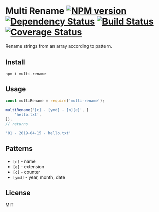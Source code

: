 # Multi Rename [![NPM version][NPMIMGURL]][NPMURL] [![Dependency Status][DependencyStatusIMGURL]][DependencyStatusURL] [![Build Status][BuildStatusIMGURL]][BuildStatusURL] [![Coverage Status][CoverageIMGURL]][CoverageURL]

[NPMIMGURL]:                https://img.shields.io/npm/v/multi-rename.svg?style=flat&longCache=true
[BuildStatusIMGURL]:        https://img.shields.io/travis/coderaiser/multi-rename/master.svg?style=flat&longCache=true
[DependencyStatusIMGURL]:   https://img.shields.io/david/coderaiser/multi-rename.svg?style=flat&longCache=true
[NPMURL]:                   https://npmjs.org/package/multi-rename "npm"
[BuildStatusURL]:           https://travis-ci.org/coderaiser/multi-rename  "Build Status"
[DependencyStatusURL]:      https://david-dm.org/coderaiser/multi-rename "Dependency Status"

[CoverageURL]:              https://coveralls.io/github/coderaiser/multi-rename?branch=master
[CoverageIMGURL]:           https://coveralls.io/repos/coderaiser/multi-rename/badge.svg?branch=master&service=github

Rename strings from an array according to pattern.

## Install

```
npm i multi-rename
```

## Usage

```js
const multiRename = require('multi-rename');

multiRename('[c] - [ymd] - [n][e]', [
    'hello.txt',
]);
// returns

'01 - 2019-04-15 - hello.txt'
```

## Patterns

- `[n]` - name
- `[e]` - extension
- `[c]` - counter
- `[ymd]` - year, month, date

## License

MIT

